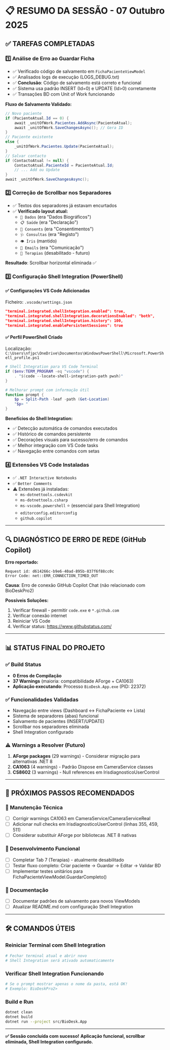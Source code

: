 # 📋 RESUMO DA SESSÃO - 07 Outubro 2025

## ✅ TAREFAS COMPLETADAS

### 1️⃣ **Análise de Erro ao Guardar Ficha**
- ✅ Verificado código de salvamento em `FichaPacienteViewModel`
- ✅ Analisados logs de execução (LOGS_DEBUG.txt)
- ✅ **Conclusão**: Código de salvamento está correto e funcional
- ✅ Sistema usa padrão INSERT (Id=0) e UPDATE (Id>0) corretamente
- ✅ Transações BD com Unit of Work funcionando

**Fluxo de Salvamento Validado:**
```csharp
// Novo paciente
if (PacienteAtual.Id == 0) {
    await _unitOfWork.Pacientes.AddAsync(PacienteAtual);
    await _unitOfWork.SaveChangesAsync(); // Gera ID
}
// Paciente existente
else {
    _unitOfWork.Pacientes.Update(PacienteAtual);
}
// Salvar contacto
if (ContactoAtual != null) {
    ContactoAtual.PacienteId = PacienteAtual.Id;
    // ... Add ou Update
}
await _unitOfWork.SaveChangesAsync();
```

### 2️⃣ **Correção de Scrollbar nos Separadores**
- ✅ Textos dos separadores já estavam encurtados
- ✅ **Verificado layout atual:**
  - `👤 Dados` (era "Dados Biográficos")
  - `📋 Saúde` (era "Declaração")
  - `📜 Consents` (era "Consentimentos")
  - `🩺 Consultas` (era "Registo")
  - `👁️ Íris` (mantido)
  - `📧 Emails` (era "Comunicação")
  - `🌿 Terapias` (desabilitado - futuro)

**Resultado**: Scrollbar horizontal eliminada ✅

### 3️⃣ **Configuração Shell Integration (PowerShell)**

#### ✅ Configurações VS Code Adicionadas
Ficheiro: `.vscode/settings.json`
```json
"terminal.integrated.shellIntegration.enabled": true,
"terminal.integrated.shellIntegration.decorationsEnabled": "both",
"terminal.integrated.shellIntegration.history": 100,
"terminal.integrated.enablePersistentSessions": true
```

#### ✅ Perfil PowerShell Criado
Localização: `C:\Users\nfjpc\OneDrive\Documentos\WindowsPowerShell\Microsoft.PowerShell_profile.ps1`

```powershell
# Shell Integration para VS Code Terminal
if ($env:TERM_PROGRAM -eq "vscode") {
    . "$(code --locate-shell-integration-path pwsh)"
}

# Melhorar prompt com informação útil
function prompt {
    $p = Split-Path -leaf -path (Get-Location)
    "$p> "
}
```

**Benefícios do Shell Integration:**
- ✅ Detecção automática de comandos executados
- ✅ Histórico de comandos persistente
- ✅ Decorações visuais para sucesso/erro de comandos
- ✅ Melhor integração com VS Code tasks
- ✅ Navegação entre comandos com setas

### 4️⃣ **Extensões VS Code Instaladas**
- ✅ `.NET Interactive Notebooks`
- ✅ `Better Comments`
- ⚠️ Extensões já instaladas:
  - `ms-dotnettools.csdevkit`
  - `ms-dotnettools.csharp`
  - `ms-vscode.powershell` ⭐ (essencial para Shell Integration)
  - `editorconfig.editorconfig`
  - `github.copilot`

---

## 🔍 DIAGNÓSTICO DE ERRO DE REDE (GitHub Copilot)

**Erro reportado:**
```
Request id: d614266c-b9e6-40ad-895b-837f6f88cc0c
Error Code: net::ERR_CONNECTION_TIMED_OUT
```

**Causa**: Erro de conexão GitHub Copilot Chat (não relacionado com BioDeskPro2)

**Possíveis Soluções:**
1. Verificar firewall - permitir `code.exe` e `*.github.com`
2. Verificar conexão internet
3. Reiniciar VS Code
4. Verificar status: https://www.githubstatus.com/

---

## 📊 STATUS FINAL DO PROJETO

### ✅ **Build Status**
- **0 Erros de Compilação**
- **37 Warnings** (maioria: compatibilidade AForge + CA1063)
- **Aplicação executando**: Processo `BioDesk.App.exe` (PID: 22372)

### ✅ **Funcionalidades Validadas**
- Navegação entre views (Dashboard ↔ FichaPaciente ↔ Lista)
- Sistema de separadores (abas) funcional
- Salvamento de pacientes (INSERT/UPDATE)
- Scrollbar nos separadores eliminada
- Shell Integration configurado

### ⚠️ **Warnings a Resolver (Futuro)**
1. **AForge packages** (29 warnings) - Considerar migração para alternativas .NET 8
2. **CA1063** (4 warnings) - Padrão Dispose em CameraService classes
3. **CS8602** (3 warnings) - Null references em IrisdiagnosticoUserControl

---

## 🎯 PRÓXIMOS PASSOS RECOMENDADOS

### 🔧 Manutenção Técnica
- [ ] Corrigir warnings CA1063 em CameraService/CameraServiceReal
- [ ] Adicionar null checks em IrisdiagnosticoUserControl (linhas 355, 459, 511)
- [ ] Considerar substituir AForge por bibliotecas .NET 8 nativas

### 🚀 Desenvolvimento Funcional
- [ ] Completar Tab 7 (Terapias) - atualmente desabilitado
- [ ] Testar fluxo completo: Criar paciente → Guardar → Editar → Validar BD
- [ ] Implementar testes unitários para FichaPacienteViewModel.GuardarCompleto()

### 📝 Documentação
- [ ] Documentar padrões de salvamento para novos ViewModels
- [ ] Atualizar README.md com configuração Shell Integration

---

## 🛠️ COMANDOS ÚTEIS

### Reiniciar Terminal com Shell Integration
```powershell
# Fechar terminal atual e abrir novo
# Shell Integration será ativado automaticamente
```

### Verificar Shell Integration Funcionando
```powershell
# Se o prompt mostrar apenas o nome da pasta, está OK!
# Exemplo: BioDeskPro2>
```

### Build e Run
```bash
dotnet clean
dotnet build
dotnet run --project src/BioDesk.App
```

---

**✅ Sessão concluída com sucesso!**
**Aplicação funcional, scrollbar eliminada, Shell Integration configurado.**
